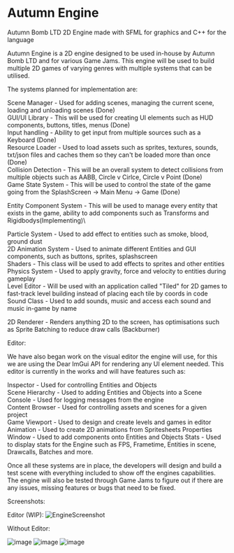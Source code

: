 # Autumn Engine
Autumn Bomb LTD 2D Engine made with SFML for graphics and C++ for the language

Autumn Engine is a 2D engine designed to be used in-house by Autumn Bomb LTD and for various Game Jams. This engine will be used to build multiple 2D games of varying genres with multiple systems that can be utilised. 

The systems planned for implementation are:

Scene Manager - Used for adding scenes, managing the current scene, loading and unloading scenes (Done)\
GUI/UI Library - This will be used for creating UI elements such as HUD components, buttons, titles, menus (Done)\
Input handling - Ability to get input from multiple sources such as a Keyboard (Done)\
Resource Loader - Used to load assets such as sprites, textures, sounds, txt/json files and caches them so they can't be loaded more than once (Done)\
Collision Detection - This will be an overall system to detect collisions from multiple objects such as AABB, Circle v Cirlce, Circle v Point (Done)\
Game State System - This will be used to control the state of the game going from the SplashScreen -> Main Menu -> Game (Done)

Entity Component System - This will be used to manage every entity that exists in the game, ability to add components such as Transforms and Rigidbodys(Implementing)\

Particle System - Used to add effect to entities such as smoke, blood, ground dust\
2D Animation System - Used to animate different Entities and GUI components, such as buttons, sprites, splashscreen\
Shaders - This class will be used to add effects to sprites and other entities\
Physics System - Used to apply gravity, force and velocity to entities during gameplay \
Level Editor - Will be used with an application called "Tiled" for 2D games to fast-track level building instead of placing each tile by coords in code\
Sound Class - Used to add sounds, music and access each sound and music in-game by name

2D Renderer - Renders anything 2D to the screen, has optimisations such as Sprite Batching to reduce draw calls (Backburner)

Editor:

We have also began work on the visual editor the engine will use, for this we are using the Dear ImGui API for rendering any UI element needed. This editor is currently in the works and will have features such as:

Inspector - Used for controlling Entities and Objects\
Scene Hierarchy - Used to adding Entities and Objects into a Scene\
Console - Used for logging messages from the engine\
Content Browser - Used for controlling assets and scenes for a given project\
Game Viewport - Used to design and create levels and games in editor\
Animation - Used to create 2D animations from Spritesheets 
Properties Window - Used to add components onto Entities and Objects
Stats - Used to display stats for the Engine such as FPS, Frametime, Entities in scene, Drawcalls, Batches and more.

Once all these systems are in place, the developers will design and build a test scene with everything included to show off the engines capabilities. The engine will also be tested through Game Jams to figure out if there are any issues, missing features or bugs that need to be fixed.


Screenshots:

Editor (WIP):
![EngineScreenshot](https://user-images.githubusercontent.com/48921196/129120601-793526ca-52b9-4783-aeef-f14450167e4b.PNG)

Without Editor:

![image](https://user-images.githubusercontent.com/48921196/128703243-b9ce015b-ed96-43bd-918d-a72e19910b0b.png)
![image](https://user-images.githubusercontent.com/48921196/128703304-a0adf6b9-30ac-451b-85e0-f639c01c95e1.png)
![image](https://user-images.githubusercontent.com/48921196/128703331-5ae3c798-547d-42dd-a568-10563f764b26.png)


